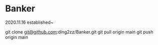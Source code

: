 # Banker
2020.11.16 established~

git clone git@github.com:ding2zz/Banker.git
git pull origin main
git push origin main

